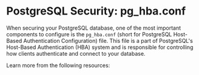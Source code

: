 # PostgreSQL Security: pg_hba.conf

When securing your PostgreSQL database, one of the most important components to configure is the `pg_hba.conf` (short for PostgreSQL Host-Based Authentication Configuration) file. This file is a part of PostgreSQL's Host-Based Authentication (HBA) system and is responsible for controlling how clients authenticate and connect to your database. 

Learn more from the following resources:

